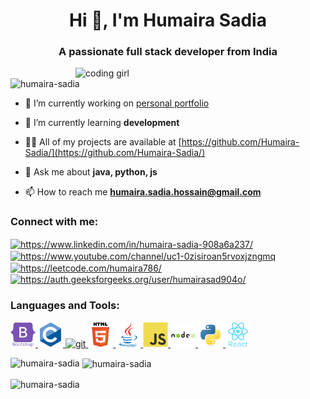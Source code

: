 <h1 align="center">Hi 👋, I'm Humaira Sadia</h1>
<h3 align="center">A passionate full stack developer from India</h3>

<img align="right" alt="coding girl" width="400" src="https://user-images.githubusercontent.com/45157446/161337980-87a1b2e4-99ea-4fc8-ab1e-faa61357b40d.gif">

<p align="left"> <img src="https://komarev.com/ghpvc/?username=humaira-sadia&label=Profile%20views&color=0e75b6&style=flat" alt="humaira-sadia" /> </p>

- 🔭 I’m currently working on [personal portfolio](https://humaira-sadia.github.io/website/)

- 🌱 I’m currently learning **development**

- 👨‍💻 All of my projects are available at [https://github.com/Humaira-Sadia/](https://github.com/Humaira-Sadia/)

- 💬 Ask me about **java, python, js**

- 📫 How to reach me **humaira.sadia.hossain@gmail.com**

<h3 align="left">Connect with me:</h3>
<p align="left">
<a href="https://linkedin.com/in/https://www.linkedin.com/in/humaira-sadia-908a6a237/" target="blank"><img align="center" src="https://raw.githubusercontent.com/rahuldkjain/github-profile-readme-generator/master/src/images/icons/Social/linked-in-alt.svg" alt="https://www.linkedin.com/in/humaira-sadia-908a6a237/" height="30" width="40" /></a>
<a href="https://www.youtube.com/c/https://www.youtube.com/channel/uc1-0zisiroan5rvoxjzngmq" target="blank"><img align="center" src="https://raw.githubusercontent.com/rahuldkjain/github-profile-readme-generator/master/src/images/icons/Social/youtube.svg" alt="https://www.youtube.com/channel/uc1-0zisiroan5rvoxjzngmq" height="30" width="40" /></a>
<a href="https://www.leetcode.com/https://leetcode.com/humaira786/" target="blank"><img align="center" src="https://raw.githubusercontent.com/rahuldkjain/github-profile-readme-generator/master/src/images/icons/Social/leet-code.svg" alt="https://leetcode.com/humaira786/" height="30" width="40" /></a>
<a href="https://auth.geeksforgeeks.org/user/https://auth.geeksforgeeks.org/user/humairasad904o/" target="blank"><img align="center" src="https://raw.githubusercontent.com/rahuldkjain/github-profile-readme-generator/master/src/images/icons/Social/geeks-for-geeks.svg" alt="https://auth.geeksforgeeks.org/user/humairasad904o/" height="30" width="40" /></a>
</p>

<h3 align="left">Languages and Tools:</h3>
<p align="left"> <a href="https://getbootstrap.com" target="_blank" rel="noreferrer"> <img src="https://raw.githubusercontent.com/devicons/devicon/master/icons/bootstrap/bootstrap-plain-wordmark.svg" alt="bootstrap" width="40" height="40"/> </a> <a href="https://www.cprogramming.com/" target="_blank" rel="noreferrer"> <img src="https://raw.githubusercontent.com/devicons/devicon/master/icons/c/c-original.svg" alt="c" width="40" height="40"/> </a> <a href="https://git-scm.com/" target="_blank" rel="noreferrer"> <img src="https://www.vectorlogo.zone/logos/git-scm/git-scm-icon.svg" alt="git" width="40" height="40"/> </a> <a href="https://www.w3.org/html/" target="_blank" rel="noreferrer"> <img src="https://raw.githubusercontent.com/devicons/devicon/master/icons/html5/html5-original-wordmark.svg" alt="html5" width="40" height="40"/> </a> <a href="https://www.java.com" target="_blank" rel="noreferrer"> <img src="https://raw.githubusercontent.com/devicons/devicon/master/icons/java/java-original.svg" alt="java" width="40" height="40"/> </a> <a href="https://developer.mozilla.org/en-US/docs/Web/JavaScript" target="_blank" rel="noreferrer"> <img src="https://raw.githubusercontent.com/devicons/devicon/master/icons/javascript/javascript-original.svg" alt="javascript" width="40" height="40"/> </a> <a href="https://nodejs.org" target="_blank" rel="noreferrer"> <img src="https://raw.githubusercontent.com/devicons/devicon/master/icons/nodejs/nodejs-original-wordmark.svg" alt="nodejs" width="40" height="40"/> </a> <a href="https://www.python.org" target="_blank" rel="noreferrer"> <img src="https://raw.githubusercontent.com/devicons/devicon/master/icons/python/python-original.svg" alt="python" width="40" height="40"/> </a> <a href="https://reactjs.org/" target="_blank" rel="noreferrer"> <img src="https://raw.githubusercontent.com/devicons/devicon/master/icons/react/react-original-wordmark.svg" alt="react" width="40" height="40"/> </a> </p>

<p><img align="left" src="https://github-readme-stats.vercel.app/api/top-langs?username=humaira-sadia&show_icons=true&locale=en&layout=compact" alt="humaira-sadia" /></p>

<p>&nbsp;<img align="center" src="https://github-readme-stats.vercel.app/api?username=humaira-sadia&show_icons=true&locale=en" alt="humaira-sadia" /></p>

<p><img align="center" src="https://github-readme-streak-stats.herokuapp.com/?user=humaira-sadia&" alt="humaira-sadia" /></p>
